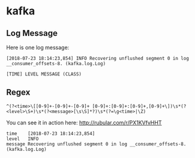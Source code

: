 # kafka

## Log Message

Here is one log message:

```
[2018-07-23 18:14:23,854] INFO Recovering unflushed segment 0 in log __consumer_offsets-8. (kafka.log.Log)
```

```
[TIME] LEVEL MESSAGE (CLASS)
```

## Regex

```
^(?<time>\[[0-9]+-[0-9]+-[0-9]+ [0-9]+:[0-9]+:[0-9]+,[0-9]+\])\s*(?<level>\S+)\s*(?<message>[\s\S]*?)\s*(?=\g<time>|\Z)
```

You can see it in action here: http://rubular.com/r/PX1KVfvHHT

```
time	[2018-07-23 18:14:23,854]
level	INFO
message	Recovering unflushed segment 0 in log __consumer_offsets-8. (kafka.log.Log)
```
